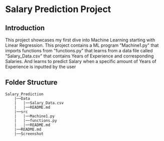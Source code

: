 # Salary Prediction Project
## Introduction
This project showcases my first dive into Machine Learning starting with Linear Regression. 
This project contains a ML program "Machine1.py" that imports functions from "functions.py" that learns from a data file called "Salary_Data.csv" that contains Years of Experience and corresponding Salaries. And learns to predict Salary when a specific amount of Years of Experience is inputted by the user

## Folder Structure
```
Salary_Prediction
    |──Data
    |   |──Salary_Data.csv
    |   |──README.md
    |──src
    |   |──Machine1.py
    |   |──functions.py
    |   |──README.md
    |──README.md
    |──Screenshot
```

